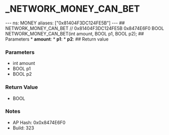 # _NETWORK_MONEY_CAN_BET

--- ns: MONEY aliases: ["0x81404F3DC124FE5B"] --- ## NETWORK_MONEY_CAN_BET  // 0x81404F3DC124FE5B 0x8474E6F0 BOOL NETWORK_MONEY_CAN_BET(int amount, BOOL p1, BOOL p2);   ## Parameters * **amount**: * **p1**: * **p2**:  ## Return value

### Parameters
* int amount
* BOOL p1
* BOOL p2

### Return Value
* BOOL

### Notes
* AP Hash: 0x0x8474E6F0
* Build: 323

